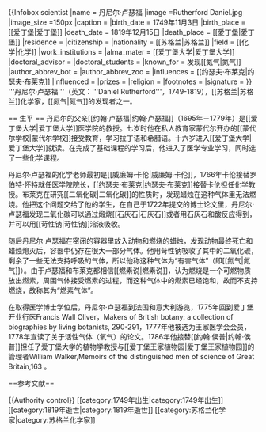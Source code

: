 {{Infobox scientist
|name              = 丹尼尔·卢瑟福
|image             =Rutherford Daniel.jpg
|image_size        =150px
|caption           = 
|birth_date        = 1749年11月3日
|birth_place       = [[爱丁堡|爱丁堡]] 
|death_date        = 1819年12月15日
|death_place       = [[愛丁堡|愛丁堡]]
|residence         = 
|citizenship       = 
|nationality       = [[苏格兰|苏格兰]]
|field             = [[化学|化学]] 
|work_institutions = 
|alma_mater        = [[爱丁堡大学|爱丁堡大学]]
|doctoral_advisor  = 
|doctoral_students = 
|known_for         = 发现[[氮气|氮气]] 
|author_abbrev_bot = 
|author_abbrev_zoo = 
|influences        = [[约瑟夫·布莱克|约瑟夫·布莱克]]
|influenced        = 
|prizes            = 
|religion          = 
|footnotes         = 
|signature         =
}}
'''丹尼尔·卢瑟福'''（英文：'''Daniel Rutherford'''，1749-1819），[[苏格兰|苏格兰]]化学家，[[氮气|氮气]]的发现者之一。

== 生平 ==
丹尼尔的父亲[[约翰·卢瑟福|约翰·卢瑟福]]（1695年－1779年）是[[爱丁堡大学|爱丁堡大学]]医学院的教授。七岁时他在私人教育家蒙代尔开办的[[蒙代尔学校|蒙代尔学校]]接受教育，学习拉丁语和希腊语。十六岁进入[[爱丁堡大学|爱丁堡大学]]就读。在完成了基础课程的学习后，他进入了医学专业学习，同时选了一些化学课程。

丹尼尔·卢瑟福的化学老师最初是[[威廉姆·卡伦|威廉姆·卡伦]]，1766年卡伦接替罗伯特·怀特就任医学院院长，[[约瑟夫·布莱克|约瑟夫·布莱克]]接替卡伦担任化学教授。布莱克在研究[[二氧化碳|二氧化碳]]的性质时，发现蜡烛在这种气体里无法燃烧。他把这个问题交给了他的学生，在自己于1722年提交的博士论文里，丹尼尔·卢瑟福发现二氧化碳可以通过煅烧[[石灰石|石灰石]]或者用石灰石和酸反应得到，并可以用[[苛性钠|苛性钠]]溶液吸收。

随后丹尼尔·卢瑟福在密闭的容器里放入动物和燃烧的蜡烛，发现动物最终死亡和蜡烛熄灭后，容器中仍存在很大一部分气体。他用苛性钠吸收了其中的二氧化碳，剩余了一些无法支持呼吸的气体，所以他称这种气体为“有害气体”（即[[氮气|氮气]]）。由于卢瑟福和布莱克都相信[[燃素说|燃素说]]，认为燃烧是一个可燃物质放出燃素，周围气体接受燃素的过程，而这种气体中的燃素已经饱和，故而不支持燃烧，故称其为“燃素气体”。 

在取得医学博士学位后，丹尼尔·卢瑟福到法国和意大利游览，1775年回到爱丁堡开业行医<ref>Francis Wall Oliver，Makers of British botany: a collection of biographies by living botanists, 290-291</ref>，1777年他被选为王家医学会会员，1778年宣读了关于活性气体（氧气）的论文。1786年他接替[[约翰·侯普|约翰·侯普]]担任了爱丁堡大学的植物学教授与[[爱丁堡王家植物园|爱丁堡王家植物园]]的管理者<ref>William Walker,Memoirs of the distinguished men of science of Great Britain,163 </ref>。

==参考文献==
<references/>

{{Authority control}}
[[category:1749年出生|category:1749年出生]]
[[category:1819年逝世|category:1819年逝世]]
[[category:苏格兰化学家|category:苏格兰化学家]]